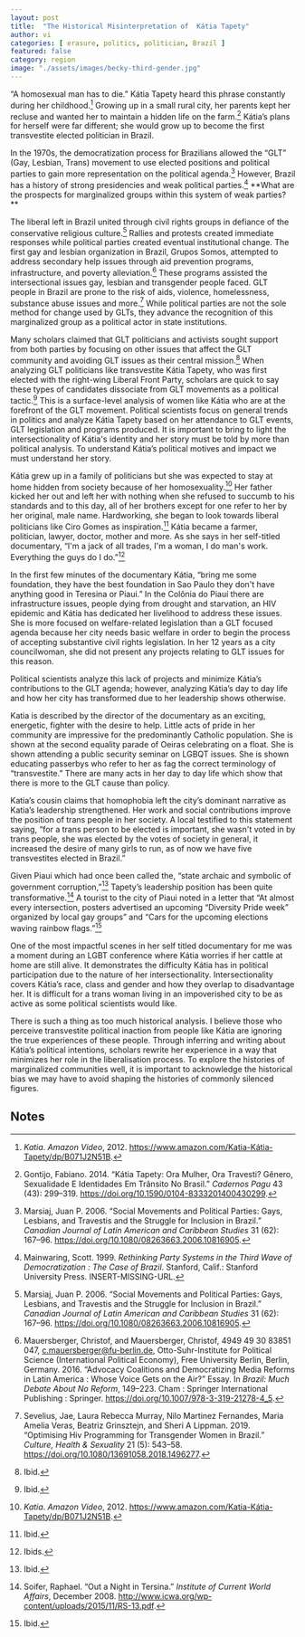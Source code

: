 ```yaml
---
layout: post
title:  "The Historical Misinterpretation of  Kátia Tapety"
author: vi
categories: [ erasure, politics, politician, Brazil ]
featured: false
category: region
image: "./assets/images/becky-third-gender.jpg"
---
```


“A homosexual man has to die.” Kátia Tapety heard this phrase constantly during her childhood.[^1] Growing up in a small rural city, her parents kept her recluse and wanted her to maintain a hidden life on the farm.[^2] Kátia’s plans for herself were far different; she would grow up to become the first transvestite elected politician in Brazil. 

In the 1970s, the democratization process for Brazilians allowed the “GLT” (Gay, Lesbian, Trans) movement to use elected positions and political parties to gain more representation on the political agenda.[^3] However, Brazil has a history of strong presidencies and weak political parties.[^4] **What are the prospects for marginalized groups within this system of weak parties? **

The liberal left in Brazil united through civil rights groups in defiance of the conservative religious culture.[^5]  Rallies and protests created immediate responses while political parties created eventual institutional change. The first gay and lesbian organization in Brazil, Grupos Somos, attempted to address secondary help issues through aid prevention programs, infrastructure, and poverty alleviation.[^6] These programs assisted the intersectional issues gay, lesbian and transgender people faced. GLT people in Brazil are prone to the risk of aids, violence, homelessness, substance abuse issues and more.[^7] While political parties are not the sole method for change used by GLTs, they advance the recognition of this marginalized group as a political actor in state institutions. 

Many scholars claimed that GLT politicians and activists sought support from both parties by focusing on other issues that affect the GLT community and avoiding GLT issues as their central mission.[^8] When analyzing GLT politicians like transvestite Kátia Tapety, who was first elected with the right-wing Liberal Front Party, scholars are quick to say these types of candidates dissociate from GLT movements as a political tactic.[^9] This is a surface-level analysis of women like Kátia who are at the forefront of the GLT movement. Political scientists focus on general trends in politics and analyze Kátia Tapety based on her attendance to GLT events, GLT legislation and programs produced. It is important to bring to light the intersectionality of Kátia's identity and her story must be told by more than political analysis. To understand Kátia’s political motives and impact we must understand her story. 

Kátia grew up in a family of politicians but she was expected to stay at home hidden from society because of her homosexuality.[^10] Her father kicked her out and left her with nothing when she refused to succumb to his standards and to this day, all of her brothers except for one refer to her by her original, male name. Hardworking, she began to look towards liberal politicians like Ciro Gomes as inspiration.[^11] Kátia became a farmer, politician, lawyer, doctor, mother and more. As she says in her self-titled documentary, “I'm a jack of all trades, I'm a woman, I do man's work. Everything the guys do I do.”[^12]

In the first few minutes of the documentary Kátia, “bring me some foundation, they have the best foundation in Sao Paulo they don't have anything good in Teresina or Piaui.” In the Colônia do Piauí there are infrastructure issues, people dying from drought and starvation, an HIV epidemic and Kátia has dedicated her livelihood to address these issues. She is more focused on welfare-related legislation than a GLT focused agenda because her city needs basic welfare in order to begin the process of accepting substantive civil rights legislation. In her 12 years as a city councilwoman, she did not present any projects relating to GLT issues for this reason. 

Political scientists analyze this lack of projects and minimize Kátia’s contributions to the GLT agenda; however, analyzing Kátia’s day to day life and how her city has transformed due to her leadership shows otherwise. 

Katia is described by the director of the documentary as an exciting, energetic, fighter with the desire to help. Little acts of pride in her community are impressive for the predominantly Catholic population. She is shown at the second equality parade of Oeiras celebrating on a float. She is shown attending a public security seminar on LGBQT issues. She is shown educating passerbys who refer to her as fag the correct terminology of “transvestite.” There are many acts in her day to day life which show that there is more to the GLT cause than policy. 

Katia’s cousin claims that homophobia left the city’s dominant narrative as Katia’s leadership strengthened. Her work and social contributions improve the position of trans people in her society. A local testified to this statement saying, “for a trans person to be elected is important, she wasn't voted in by trans people, she was elected by the votes of society in general, it increased the desire of many girls to run, as of now we have five transvestites elected in Brazil.” 

Given Piaui which had once been called the, “state archaic and symbolic of government corruption,”[^13] Tapety’s leadership position has been quite transformative.[^14] A tourist to the city of Piaui noted in a letter that “At almost every intersection, posters advertised an upcoming “Diversity Pride week” organized by local gay groups” and “Cars for the upcoming elections waving rainbow flags.”[^15]

One of the most impactful scenes in her self titled documentary for me was a moment during an LGBT conference where Kátia worries if her cattle at home are still alive. It demonstrates the difficulty Kátia has in political participation due to the nature of her intersectionality. Intersectionality covers Kátia’s race, class and gender and how they overlap to disadvantage her. It is difficult for a trans woman living in an impoverished city to be as active as some political scientists would like. 

There is such a thing as too much historical analysis. I believe those who perceive transvestite political inaction from people like Kátia are ignoring the true experiences of these people. Through inferring and writing about  Kátia’s political intentions, scholars rewrite her experience in a way that minimizes her role in the liberalisation process. To explore the histories of marginalized communities well, it is important to acknowledge the historical bias we may have to avoid shaping the histories of commonly silenced figures. 


<!-- Footnotes themselves at the bottom. -->
## Notes

[^1]:
     _Katia_. _Amazon Video_, 2012. https://www.amazon.com/Katia-Kátia-Tapety/dp/B071J2N51B.

[^2]:
     Gontijo, Fabiano. 2014. “Kátia Tapety: Ora Mulher, Ora Travesti? Gênero, Sexualidade E Identidades Em Trânsito No Brasil.” _Cadernos Pagu_ 43 (43): 299–319. https://doi.org/10.1590/0104-8333201400430299.

[^3]:
     Marsiaj, Juan P. 2006. “Social Movements and Political Parties: Gays, Lesbians, and Travestis and the Struggle for Inclusion in Brazil.” _Canadian Journal of Latin American and Caribbean Studies_ 31 (62): 167–96. https://doi.org/10.1080/08263663.2006.10816905.

[^4]:
     Mainwaring, Scott. 1999. _Rethinking Party Systems in the Third Wave of Democratization : The Case of Brazil_. Stanford, Calif.: Stanford University Press. INSERT-MISSING-URL.

[^5]:
     Marsiaj, Juan P. 2006. “Social Movements and Political Parties: Gays, Lesbians, and Travestis and the Struggle for Inclusion in Brazil.” _Canadian Journal of Latin American and Caribbean Studies_ 31 (62): 167–96. https://doi.org/10.1080/08263663.2006.10816905.

[^6]:
     Mauersberger, Christof, and Mauersberger, Christof, 4949 49 30 83851 047, c.mauersberger@fu-berlin.de, Otto-Suhr-Institute for Political Science (International Political Economy), Free University Berlin, Berlin, Germany. 2016. “Advocacy Coalitions and Democratizing Media Reforms in Latin America : Whose Voice Gets on the Air?” Essay. In _Brazil: Much Debate About No Reform_, 149–223. Cham : Springer International Publishing : Springer. https://doi.org/10.1007/978-3-319-21278-4_5.

[^7]:
     Sevelius, Jae, Laura Rebecca Murray, Nilo Martinez Fernandes, Maria Amelia Veras, Beatriz Grinsztejn, and Sheri A Lippman. 2019. “Optimising Hiv Programming for Transgender Women in Brazil.” _Culture, Health & Sexuality_ 21 (5): 543–58. https://doi.org/10.1080/13691058.2018.1496277.

[^8]:
     Ibid.

[^9]:
     Ibid.

[^10]:
     _Katia_. _Amazon Video_, 2012. https://www.amazon.com/Katia-Kátia-Tapety/dp/B071J2N51B.

[^11]:
    Ibid.  

[^12]:
     Ibids.

[^13]:
     Ibid.

[^14]:
     Soifer, Raphael. “Out a Night in Tersina.” _Institute of Current World Affairs_, December 2008. http://www.icwa.org/wp-content/uploads/2015/11/RS-13.pdf.

[^15]:
     Ibid.
